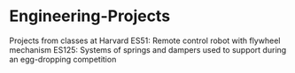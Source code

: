 # Engineering-Projects
Projects from classes at Harvard
ES51: Remote control robot with flywheel mechanism
ES125: Systems of springs and dampers used to support during an egg-dropping competition
